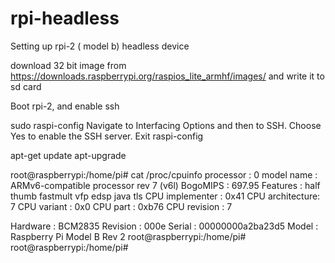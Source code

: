 # rpi-headless
Setting up rpi-2 ( model b) headless device

download 32 bit image from https://downloads.raspberrypi.org/raspios_lite_armhf/images/ and write it to sd card

Boot rpi-2, and enable ssh

sudo raspi-config
Navigate to Interfacing Options and then to SSH.
Choose Yes to enable the SSH server.
Exit raspi-config

apt-get update
apt-upgrade



root@raspberrypi:/home/pi# cat /proc/cpuinfo
processor	: 0
model name	: ARMv6-compatible processor rev 7 (v6l)
BogoMIPS	: 697.95
Features	: half thumb fastmult vfp edsp java tls
CPU implementer	: 0x41
CPU architecture: 7
CPU variant	: 0x0
CPU part	: 0xb76
CPU revision	: 7

Hardware	: BCM2835
Revision	: 000e
Serial		: 00000000a2ba23d5
Model		: Raspberry Pi Model B Rev 2
root@raspberrypi:/home/pi#
root@raspberrypi:/home/pi#

